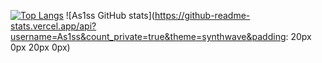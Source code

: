 [![Top Langs](https://github-readme-stats-beryl-nu-33.vercel.app/api/top-langs?username=As1ss&theme=synthwave&card_width=450px)](https://github.com/As1ss/github-readme-stats) 
<span/>
![As1ss GitHub stats](https://github-readme-stats.vercel.app/api?username=As1ss&count_private=true&theme=synthwave&padding: 20px 0px 20px 0px)


